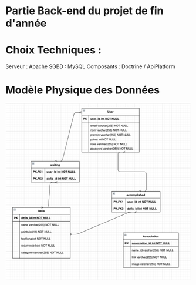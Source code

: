 # Partie Back-end du projet de fin d'année 

# Choix Techniques :

Serveur : Apache
SGBD : MySQL
Composants : Doctrine / ApiPlatform

# Modèle Physique des Données 

![Image](https://github.com/teddyboirin/greeny_back/blob/master/mpd.png)
